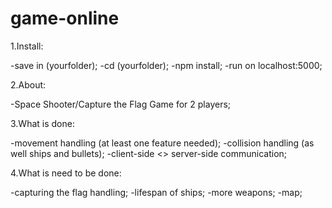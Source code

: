# game-online

1.Install:

   -save in (yourfolder);
   -cd (yourfolder);
   -npm install;
   -run on localhost:5000;

2.About: 

   -Space Shooter/Capture the Flag Game for 2 players;

3.What is done: 

   -movement handling (at least one feature needed);
   -collision handling (as well ships and bullets);
   -client-side <> server-side communication;
   
4.What is need to be done:

   -capturing the flag handling;
   -lifespan of ships;
   -more weapons;
   -map;
